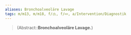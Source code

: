 ```yaml
---
aliases: Bronchoalveoläre Lavage
tags: m/m13, m/m18, f/🫁, f/💤, a/Intervention/Diagnostik
---
```

> (Abstract::**Bronchoalveoläre Lavage.**)